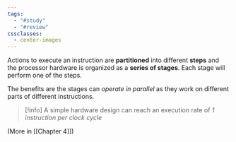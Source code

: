 ```yaml
---
tags:
  - "#study"
  - "#review"
cssclasses:
  - center-images
---
```

Actions to execute an instruction are **partitioned** into different **steps** and the processor hardware is organized as a **series of stages**. Each stage will perform one of the steps.

The benefits are the stages can *operate in parallel* as they work on different parts of different instructions. 


> [!info]
> A simple hardware design can reach an execution rate of *1 instruction per clock cycle*


(More in [[Chapter 4]])